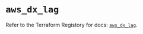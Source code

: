 # `aws_dx_lag`

Refer to the Terraform Registory for docs: [`aws_dx_lag`](https://registry.terraform.io/providers/hashicorp/aws/4.67.0/docs/resources/dx_lag).

